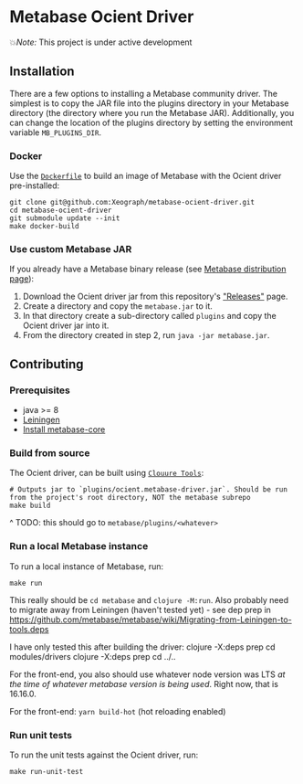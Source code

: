 # Metabase Ocient Driver

💥*Note:* This project is under active development

## Installation
There are a few options to installing a Metabase community driver. The simplest is to copy the JAR file into the plugins directory in your Metabase directory (the directory where you run the Metabase JAR). Additionally, you can change the location of the plugins directory by setting the environment variable `MB_PLUGINS_DIR`.

### Docker
Use the [`Dockerfile`](./Dockerfile) to build an image of Metabase with the Ocient driver pre-installed:
```shell
git clone git@github.com:Xeograph/metabase-ocient-driver.git
cd metabase-ocient-driver
git submodule update --init
make docker-build
```

### Use custom Metabase JAR
If you already have a Metabase binary release (see [Metabase distribution page](https://metabase.com/start/jar.html)):

1. Download the Ocient driver jar from this repository's ["Releases"](https://github.com/Xeograph/metabase-ocient-driver/releases) page.
2. Create a directory and copy the `metabase.jar` to it.
3. In that directory create a sub-directory called `plugins` and copy the Ocient driver jar into it.
4. From the directory created in step 2, run `java -jar metabase.jar`.

## Contributing

### Prerequisites

- java >= 8
- [Leiningen](https://leiningen.org/)
- [Install metabase-core](https://github.com/metabase/metabase/wiki/Writing-a-Driver:-Packaging-a-Driver-&-Metabase-Plugin-Basics#installing-metabase-core-locally)

### Build from source

The Ocient driver, can be built using [`Clouure Tools`](https://clojure.org/releases/tools):

```shell
# Outputs jar to `plugins/ocient.metabase-driver.jar`. Should be run from the project's root directory, NOT the metabase subrepo
make build
```

^ TODO: this should go to `metabase/plugins/<whatever>`

### Run a local Metabase instance
To run a local instance of Metabase, run:

```shell
make run
```

This really should be `cd metabase` and `clojure -M:run`.
Also probably need to migrate away from Leiningen (haven't tested yet) - see dep prep in https://github.com/metabase/metabase/wiki/Migrating-from-Leiningen-to-tools.deps

I have only tested this after building the driver:
clojure -X:deps prep 
cd modules/drivers
clojure -X:deps prep
cd ../..

For the front-end, you also should use whatever node version was LTS _at the time of whatever metabase version is being used_. Right now, that is 16.16.0.

For the front-end: `yarn build-hot` (hot reloading enabled)

### Run unit tests
To run the unit tests against the Ocient driver, run:

```shell
make run-unit-test
```
